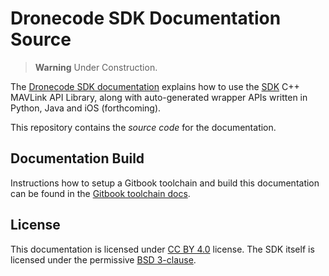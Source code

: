 <!-- <img src="./assets/site/dronecore_logo_full.png" align="right" title="DroneCore Logo" width="400px"/> -->

# Dronecode SDK Documentation Source

> **Warning** Under Construction.

The [Dronecode SDK documentation](https://sdk.dronecode.org/en/) explains how to use the [SDK](https://github.com/dronecore/DroneCor) C++ MAVLink API Library, along with auto-generated wrapper APIs written in Python, Java and iOS (forthcoming).

This repository contains the *source code* for the documentation.

## Documentation Build

Instructions how to setup a Gitbook toolchain and build this documentation can be found in the [Gitbook toolchain docs](https://toolchain.gitbook.com/setup.html).


## License

This documentation is licensed under [CC BY 4.0](https://creativecommons.org/licenses/by/4.0/) license. The SDK itself is licensed under the permissive [BSD 3-clause](https://github.com/dronecore/DroneCore/blob/master/LICENSE.md).
